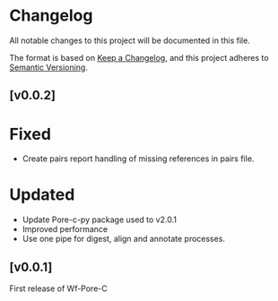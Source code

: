 # Changelog
All notable changes to this project will be documented in this file.

The format is based on [Keep a Changelog](https://keepachangelog.com/en/1.0.0/),
and this project adheres to [Semantic Versioning](https://semver.org/spec/v2.0.0.html).

## [v0.0.2]
# Fixed
- Create pairs report handling of missing references in pairs file.
# Updated
- Update Pore-c-py package used to v2.0.1
- Improved performance
- Use one pipe for digest, align and annotate processes.

## [v0.0.1]

First release of Wf-Pore-C
